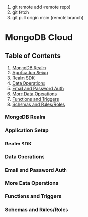 1. git remote add (remote repo)
2. git fetch
3. git pull origin main (remote branch)

# MongoDB Cloud

## Table of Contents
1. [MongoDB Realm](#mongodb-realm)
2. [Application Setup](#application-setup)
3. [Realm SDK](#realm-sdk)
4. [Data Operations](#data-operations)
5. [Email and Password Auth](#email-and-password-auth)
6. [More Data Operations](#more-data-operations)
7. [Functions and Triggers](#functions-and-triggers)
8. [Schemas and Rules/Roles](#schemas-and-rulesroles)

### MongoDB Realm

### Application Setup

### Realm SDK

### Data Operations

### Email and Password Auth

### More Data Operations

### Functions and Triggers

### Schemas and Rules/Roles


